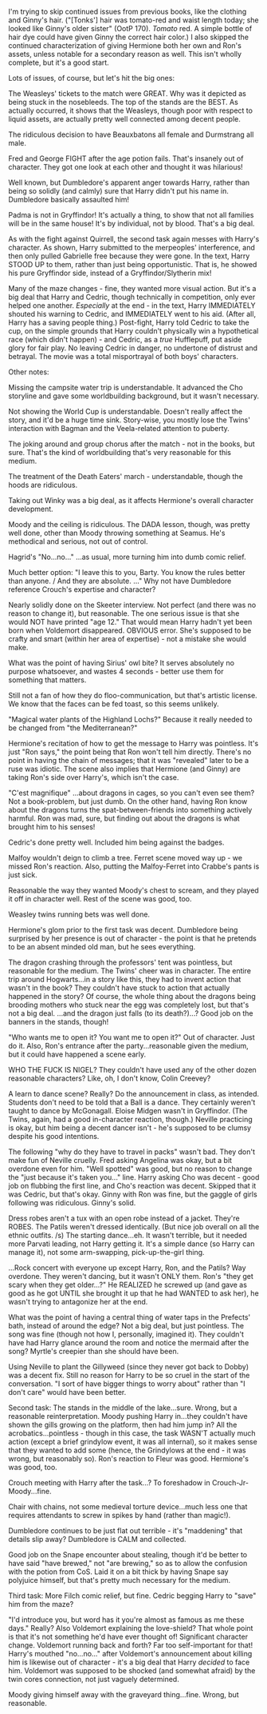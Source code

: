 I'm trying to skip continued issues from previous books, like the clothing and Ginny's hair.  ("[Tonks'] hair was tomato-red and waist length today; she looked like Ginny's older sister" (OotP 170).  *Tomato* red.  A simple bottle of hair dye could have given Ginny the correct hair color.)  I also skipped the continued characterization of giving Hermione both her own and Ron's assets, unless notable for a secondary reason as well.  This isn't wholly complete, but it's a good start.


Lots of issues, of course, but let's hit the big ones:

The Weasleys' tickets to the match were GREAT.  Why was it depicted as being stuck in the nosebleeds.  The top of the stands are the BEST.  As actually occurred, it shows that the Weasleys, though poor with respect to liquid assets, are actually pretty well connected among decent people.

The ridiculous decision to have Beauxbatons all female and Durmstrang all male.

Fred and George FIGHT after the age potion fails.  That's insanely out of character.  They got one look at each other and thought it was hilarious!

Well known, but Dumbledore's apparent anger towards Harry, rather than being so solidly (and calmly) sure that Harry didn't put his name in.  Dumbledore basically assaulted him!

Padma is not in Gryffindor!  It's actually a thing, to show that not all families will be in the same house!  It's by individual, not by blood.  That's a big deal.

As with the fight against Quirrell, the second task again messes with Harry's character.  As shown, Harry submitted to the merpeoples' interference, and then only pulled Gabrielle free because they were gone.  In the text, Harry STOOD UP to them, rather than just being opportunistic.  That is, he showed his pure Gryffindor side, instead of a Gryffindor/Slytherin mix!

Many of the maze changes - fine, they wanted more visual action.  But it's a big deal that Harry and Cedric, though technically in competition, only ever helped one another.  *Especially* at the end - in the text, Harry IMMEDIATELY shouted his warning to Cedric, and IMMEDIATELY went to his aid.  (After all, Harry has a saving people thing.)  Post-fight, Harry told Cedric to take the cup, on the simple grounds that Harry couldn't physically win a hypothetical race (which didn't happen) - and Cedric, as a *true* Hufflepuff, put aside glory for fair play.  No leaving Cedric in danger, no undertone of distrust and betrayal.  The movie was a total misportrayal of both boys' characters.


Other notes:

Missing the campsite water trip is understandable.  It advanced the Cho storyline and gave some worldbuilding background, but it wasn't necessary.

Not showing the World Cup is understandable.  Doesn't really affect the story, and it'd be a huge time sink.  Story-wise, you mostly lose the Twins' interaction with Bagman and the Veela-related attention to puberty.

The joking around and group chorus after the match - not in the books, but sure.  That's the kind of worldbuilding that's very reasonable for this medium.

The treatment of the Death Eaters' march - understandable, though the hoods are ridiculous.

Taking out Winky was a big deal, as it affects Hermione's overall character development.

Moody and the ceiling is ridiculous.  The DADA lesson, though, was pretty well done, other than Moody throwing something at Seamus.  He's methodical and serious, not out of control.

Hagrid's "No...no..."  ...as usual, more turning him into dumb comic relief.

Much better option: "I leave this to you, Barty.  You know the rules better than anyone. / And they are absolute. ..."  Why not have Dumbledore reference Crouch's expertise and character?

Nearly solidly done on the Skeeter interview.  Not perfect (and there was no reason to change it), but reasonable.  The one serious issue is that she would NOT have printed "age 12."  That would mean Harry hadn't yet been born when Voldemort disappeared.  OBVIOUS error.  She's supposed to be crafty and smart (within her area of expertise) - not a mistake she would make.

What was the point of having Sirius' owl bite?  It serves absolutely no purpose whatsoever, and wastes 4 seconds - better use them for something that matters.

Still not a fan of how they do floo-communication, but that's artistic license.  We know that the faces can be fed toast, so this seems unlikely.

"Magical water plants of the Highland Lochs?"  Because it really needed to be changed from "the Mediterranean?"

Hermione's recitation of how to get the message to Harry was pointless.  It's just "Ron says," the point being that Ron won't tell him directly.  There's no point in having the chain of messages; that it was "revealed" later to be a ruse was idiotic.  The scene also implies that Hermione (and Ginny) are taking Ron's side over Harry's, which isn't the case.

"C'est magnifique" ...about dragons in cages, so you can't even see them?  Not a book-problem, but just dumb.  On the other hand, having Ron know about the dragons turns the spat-between-friends into something actively harmful.  Ron was mad, sure, but finding out about the dragons is what brought him to his senses!

Cedric's done pretty well.  Included him being against the badges.

Malfoy wouldn't deign to climb a tree.  Ferret scene moved way up - we missed Ron's reaction.  Also, putting the Malfoy-Ferret into Crabbe's pants is just sick.

Reasonable the way they wanted Moody's chest to scream, and they played it off in character well.  Rest of the scene was good, too.

Weasley twins running bets was well done.

Hermione's glom prior to the first task was decent.  Dumbledore being surprised by her presence is out of character - the point is that he pretends to be an absent minded old man, but he sees everything.

The dragon crashing through the professors' tent was pointless, but reasonable for the medium.  The Twins' cheer was in character.  The entire trip around Hogwarts...in a story like this, they had to invent action that wasn't in the book?  They couldn't have stuck to action that actually happened in the story?  Of course, the whole thing about the dragons being brooding mothers who stuck near the egg was completely lost, but that's not a big deal.  ...and the dragon just falls (to its death?)...?  Good job on the banners in the stands, though!

"Who wants me to open it?  You want me to open it?"  Out of character.  Just do it.  Also, Ron's entrance after the party...reasonable given the medium, but it could have happened a scene early.

WHO THE FUCK IS NIGEL?  They couldn't have used any of the other dozen reasonable characters?  Like, oh, I don't know, Colin Creevey?

A learn to dance scene?  Really?  Do the announcement in class, as intended.  Students don't need to be told that a Ball is a dance.  They certainly weren't taught to dance by McGonagall.  Eloise Midgen wasn't in Gryffindor.  (The Twins, again, had a good in-character reaction, though.)  Neville practicing is okay, but him being a decent dancer isn't - he's supposed to be clumsy despite his good intentions.

The following "why do they have to travel in packs" wasn't bad.  They don't make fun of Neville cruelly.  Fred asking Angelina was okay, but a bit overdone even for him.  "Well spotted" was good, but no reason to change the "just because it's taken you..." line.  Harry asking Cho was decent - good job on flubbing the first line, and Cho's reaction was decent.  Skipped that it was Cedric, but that's okay.  Ginny with Ron was fine, but the gaggle of girls following was ridiculous.  Ginny's solid.

Dress robes aren't a tux with an open robe instead of a jacket.  They're ROBES.  The Patils weren't dressed identically.  (But nice job overall on all the ethnic outfits. /s)  The starting dance...eh.  It wasn't terrible, but it needed more Parvati leading, not Harry getting it.  It's a simple dance (so Harry can manage it), not some arm-swapping, pick-up-the-girl thing.

...Rock concert with everyone up except Harry, Ron, and the Patils?  Way overdone.  They weren't dancing, but it wasn't ONLY them.  Ron's "they get scary when they get older...?"  He REALIZED he screwed up (and gave as good as he got UNTIL she brought it up that he had WANTED to ask her), he wasn't trying to antagonize her at the end.

What was the point of having a central thing of water taps in the Prefects' bath, instead of around the edge?  Not a big deal, but just pointless.  The song was fine (though not how I, personally, imagined it).  They couldn't have had Harry glance around the room and notice the mermaid after the song?  Myrtle's creepier than she should have been.

Using Neville to plant the Gillyweed (since they never got back to Dobby) was a decent fix.  Still no reason for Harry to be so cruel in the start of the conversation.  "I sort of have bigger things to worry about" rather than "I don't care" would have been better.

Second task: The stands in the middle of the lake...sure.  Wrong, but a reasonable reinterpretation.  Moody pushing Harry in...they couldn't have shown the gills growing on the platform, then had him jump in?  All the acrobatics...pointless - though in this case, the task WASN'T actually much action (except a brief grindylow event, it was all internal), so it makes sense that they wanted to add some (hence, the Grindylows at the end - it was wrong, but reasonably so).  Ron's reaction to Fleur was good.  Hermione's was good, too.

Crouch meeting with Harry after the task...?  To foreshadow in Crouch-Jr-Moody...fine.

Chair with chains, not some medieval torture device...much less one that requires attendants to screw in spikes by hand (rather than magic!).

Dumbledore continues to be just flat out terrible - it's "maddening" that details slip away?  Dumbledore is CALM and collected.

Good job on the Snape encounter about stealing, though it'd be better to have said "have brewed," not "are brewing," so as to allow the confusion with the potion from CoS.  Laid it on a bit thick by having Snape say polyjuice himself, but that's pretty much necessary for the medium.

Third task: More Filch comic relief, but fine.  Cedric begging Harry to "save" him from the maze?


"I'd introduce you, but word has it you're almost as famous as me these days."  Really?  Also Voldemort explaining the love-shield?  That whole point is that it's not something he'd have ever thought of!  Significant character change.  Voldemort running back and forth?  Far too self-important for that!  Harry's mouthed "no...no..." after Voldemort's announcement about killing him is likewise out of character - it's a big deal that Harry *decided* to face him.  Voldemort was supposed to be shocked (and somewhat afraid) by the twin cores connection, not just vaguely determined.

Moody giving himself away with the graveyard thing...fine.  Wrong, but reasonable.
